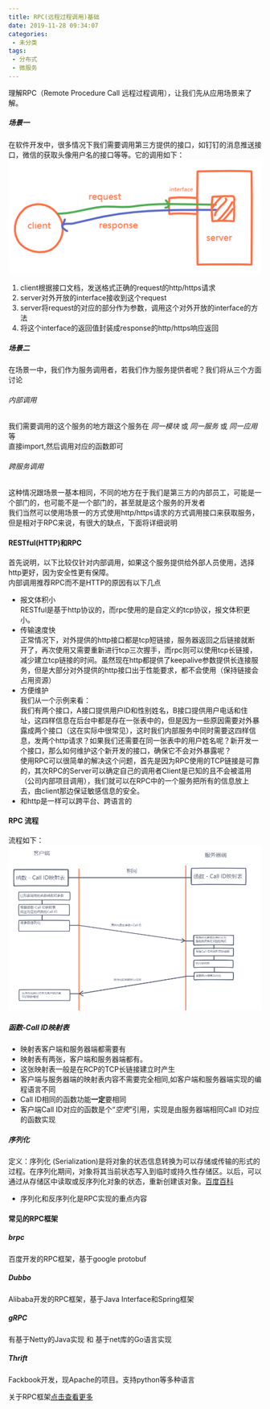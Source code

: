 ```yaml
---
title: RPC(远程过程调用)基础
date: 2019-11-28 09:34:07
categories:
 - 未分类
tags:
 - 分布式
 - 微服务
---
```

理解RPC（Remote Procedure Call 远程过程调用），让我们先从应用场景来了解。
<escape><!-- more --></escape>

##### 场景一
在软件开发中，很多情况下我们需要调用第三方提供的接口，如钉钉的消息推送接口，微信的获取头像用户名的接口等等。它的调用如下：  
![RPC1.png](RPC-远程过程调用-基础/RPC1.png)  
1. client根据接口文档，发送格式正确的request的http/https请求  
2. server对外开放的interface接收到这个request
3. server将request的对应的部分作为参数，调用这个对外开放的interface的方法
4. 将这个interface的返回值封装成response的http/https响应返回


##### 场景二
在场景一中，我们作为服务调用者，若我们作为服务提供者呢？我们将从三个方面讨论
###### 内部调用
我们需要调用的这个服务的地方跟这个服务在 *同一模块* 或 *同一服务* 或 *同一应用* 等  
直接import,然后调用对应的函数即可
###### 跨服务调用
这种情况跟场景一基本相同，不同的地方在于我们是第三方的内部员工，可能是一个部门的，也可能不是一个部门的，甚至就是这个服务的开发者  
我们当然可以使用场景一的方式使用http/https请求的方式调用接口来获取服务，但是相对于RPC来说，有很大的缺点，下面将详细说明

#### RESTful(HTTP)和RPC
首先说明，以下比较仅针对内部调用，如果这个服务提供给外部人员使用，选择http更好，因为安全性更有保障。  
内部调用推荐RPC而不是HTTP的原因有以下几点  
* 报文体积小  
RESTful是基于http协议的，而rpc使用的是自定义的tcp协议，报文体积更小。  
* 传输速度快  
正常情况下，对外提供的http接口都是tcp短链接，服务器返回之后链接就断开了，再次使用又需要重新进行tcp三次握手，而rpc则可以使用tcp长链接，减少建立tcp链接的时间。虽然现在http都提供了keepalive参数提供长连接服务，但是大部分对外提供的http接口出于性能要求，都不会使用（保持链接会占用资源）
* 方便维护  
我们从一个示例来看：  
我们有两个接口，A接口提供用户ID和性别姓名，B接口提供用户电话和住址，这四样信息在后台中都是存在一张表中的，但是因为一些原因需要对外暴露成两个接口（这在实际中很常见），这时我们内部服务中同时需要这四样信息，发两个http请求？如果我们还需要在同一张表中的用户姓名呢？新开发一个接口，那么如何维护这个新开发的接口，确保它不会对外暴露呢？  
使用RPC可以很简单的解决这个问题，首先是因为RPC使用的TCP链接是可靠的，其次RPC的Server可以确定自己的调用者Client是已知的且不会被滥用（公司内部项目调用），我们就可以在RPC中的一个服务把所有的信息放上去，由client那边保证敏感信息的安全。
* 和http是一样可以跨平台、跨语言的  

#### RPC 流程
流程如下：   
![RPC2.png](RPC-远程过程调用-基础/RPC2.png)   
##### 函数-Call ID映射表  
* 映射表客户端和服务器端都需要有  
* 映射表有两张，客户端和服务器端都有。  
* 这张映射表一般是在RCP的TCP长链接建立时产生  
* 客户端与服务器端的映射表内容不需要完全相同,如客户端和服务器端实现的编程语言不同
* Call ID相同的函数功能**一定**要相同
* 客户端Call ID对应的函数是个“*空壳*”引用，实现是由服务器端相同Call ID对应的函数实现

##### 序列化
定义：序列化 (Serialization)是将对象的状态信息转换为可以存储或传输的形式的过程。在序列化期间，对象将其当前状态写入到临时或持久性存储区。以后，可以通过从存储区中读取或反序列化对象的状态，重新创建该对象。[百度百科](https://baike.baidu.com/item/%E5%BA%8F%E5%88%97%E5%8C%96/2890184?fr=aladdin)  
* 序列化和反序列化是RPC实现的重点内容


#### 常见的RPC框架
##### brpc
百度开发的RPC框架，基于google protobuf  
##### Dubbo
Alibaba开发的RPC框架，基于Java Interface和Spring框架
##### gRPC
有基于Netty的Java实现 和 基于net库的Go语言实现
##### Thrift
Fackbook开发，现Apache的项目。支持python等多种语言  

关于RPC框架[点击查看更多](https://www.jianshu.com/p/b0343bfd216e)



